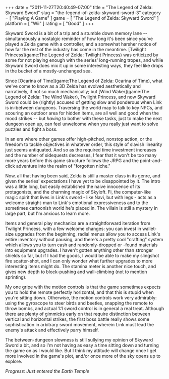 +++
date = "2011-11-27T20:40:49-07:00"
title = "The Legend of Zelda: Skyward Sword"
slug = "the-legend-of-zelda-skyward-sword-3"
category = [ "Playing A Game" ]
game = [ "The Legend of Zelda: Skyward Sword" ]
platform = [ "Wii" ]
rating = [ "Good" ]
+++

Skyward Sword is a bit of a trip and a stumble down memory lane -- simultaneously a nostalgic reminder of how long it's been since you've played a Zelda game with a controller, and a somewhat harsher notice of how far the rest of the industry has come in the meantime.  [Twilight Princess](game:The Legend of Zelda: Twilight Princess) was criticized by some for not playing enough with the series' long-running tropes, and while Skyward Sword does mix it up in some interesting ways, they feel like drops in the bucket of a mostly-unchanged sea.

Since [Ocarina of Time](game:The Legend of Zelda: Ocarina of Time), what we've come to know as a 3D Zelda has evolved aesthetically and narratively, if not so much mechanically; but [Wind Waker](game:The Legend of Zelda: The Wind Waker), Twilight Princess, and now Skyward Sword could be (rightly) accused of getting slow and ponderous when Link is in-between dungeons.  Traversing the world map to talk to key NPCs, and scouring an outdoor area for hidden items, are all well and good when the mood strikes -- but <i>having</i> to bother with these tasks, just to make the next dungeon open up, can feel unwelcome when you really just want to solve puzzles and fight a boss.

In an era where other games offer high-pitched, nonstop action, or the freedom to tackle objectives in whatever order, this style of slavish linearity just seems antiquated.  And so as the required time investment increases and the number of sidequests decreases, I fear that it won't be too many more years before this game structure follows the JRPG and the point-and-click adventure into the realm of "forgotten niche."

Now, all that having been said, Zelda is still a master class in its genre, and given the series' expectations I have yet to be disappointed by it.  The intro was a little long, but easily established the naive innocence of its protagonists, and the charming magic of Skyloft.  Fi, the computer-like magic spirit that lives in Link's sword - like Navi, but with legs - acts as a welcome straight-man to Link's emotional expressiveness and to the sometimes cartoonish world he's placed in.  The villain is still a mystery in large part, but I'm anxious to learn more.

Items and general play mechanics are a straightforward iteration from Twilight Princess, with a few welcome changes: you can invest in wallet-size upgrades from the beginning, radial menus allow you to access Link's entire inventory without pausing, and there's a pretty cool "crafting" system which allows you to turn cash and randomly-dropped or -found materials into equipment upgrades.  I haven't gotten anything other than stronger shields so far, but if I had the goods, I would be able to make my slingshot fire scatter-shot, and I can only wonder what further upgrades to more interesting items might do.  The stamina meter is another nice touch, and gives new depth to block-pushing and wall-climbing (not to mention sprinting).

My one gripe with the motion controls is that the game sometimes expects you to hold the remote perfectly horizontal, and that this is stupid when you're sitting down.  Otherwise, the motion controls work very admirably: using the gyroscope to steer birds and beetles, snapping the remote to throw bombs, and actual 1:1 sword control is in general a real treat.  Although there are plenty of gimmicks early on that require distinction between vertical and horizontal strikes, the first boss battle really shows some sophistication in arbitrary sword movement, wherein Link must lead the enemy's attack and effectively parry himself.

The between-dungeon slowness is still sullying my opinion of Skyward Sword a bit, and so I'm not having as easy a time sitting down and turning the game on as I would like.  But I think my attitude will change once I get more involved in the game's plot, and/or once more of the sky opens up to explore.

<i>Progress: Just entered the Earth Temple</i>